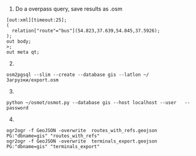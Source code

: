 
1. Do a overpass query, save results as .osm


```
[out:xml][timeout:25];
(
  relation["route"="bus"](54.823,37.639,54.845,37.5926);
);
out body;
>;
out meta qt;
```
2. 
```
osm2pgsql --slim --create --database gis --latlon ~/Загрузки/export.osm
```
3. 
```
python ~/osmot/osmot.py --database gis --host localhost --user   --password 
```
4. 
```
ogr2ogr -f GeoJSON -overwrite  routes_with_refs.geojson  PG:"dbname=gis" "routes_with_refs"
ogr2ogr -f GeoJSON -overwrite  terminals_export.geojson  PG:"dbname=gis" "terminals_export"
```
